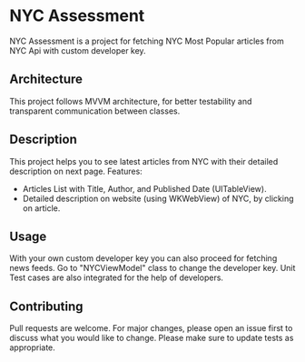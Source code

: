 # NYC Assessment

NYC Assessment is a project for fetching NYC Most Popular articles from NYC Api with custom developer key.

## Architecture

This project follows MVVM architecture, for better testability and transparent communication between classes.

## Description

This project helps you to see latest articles from NYC with their detailed description on next page.
Features:
- Articles List with Title, Author, and Published Date (UITableView).
- Detailed description on website (using WKWebView) of NYC, by clicking on article.

## Usage

With your own custom developer key you can also proceed for fetching news feeds. 
Go to "NYCViewModel" class to change the developer key.
Unit Test cases are also integrated for the help of developers.


## Contributing
Pull requests are welcome. For major changes, please open an issue first to discuss what you would like to change.
Please make sure to update tests as appropriate.
